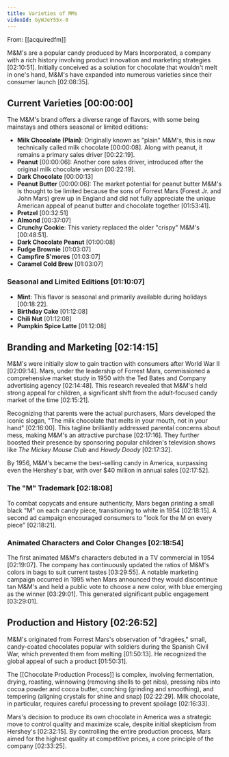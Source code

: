 ```yaml
---
title: Varieties of MMs
videoId: GyWJeY55x-8
---
```


From: [[acquiredfm]] <br/> 

M&M's are a popular candy produced by Mars Incorporated, a company with a rich history involving product innovation and marketing strategies <a class="yt-timestamp" data-t="02:10:51">[02:10:51]</a>. Initially conceived as a solution for chocolate that wouldn't melt in one's hand, M&M's have expanded into numerous varieties since their consumer launch <a class="yt-timestamp" data-t="02:08:35">[02:08:35]</a>.

## Current Varieties <a class="yt-timestamp" data-t="00:00:00">[00:00:00]</a>

The M&M's brand offers a diverse range of flavors, with some being mainstays and others seasonal or limited editions:

*   **Milk Chocolate (Plain)**: Originally known as "plain" M&M's, this is now technically called milk chocolate <a class="yt-timestamp" data-t="00:00:08">[00:00:08]</a>. Along with peanut, it remains a primary sales driver <a class="yt-timestamp" data-t="00:22:19">[00:22:19]</a>.
*   **Peanut** <a class="yt-timestamp" data-t="00:00:06">[00:00:06]</a>: Another core sales driver, introduced after the original milk chocolate version <a class="yt-timestamp" data-t="00:22:19">[00:22:19]</a>.
*   **Dark Chocolate** <a class="yt-timestamp" data-t="00:00:13">[00:00:13]</a>
*   **Peanut Butter** <a class="yt-timestamp" data-t="00:00:06">[00:00:06]</a>: The market potential for peanut butter M&M's is thought to be limited because the sons of Forrest Mars (Forest Jr. and John Mars) grew up in England and did not fully appreciate the unique American appeal of peanut butter and chocolate together <a class="yt-timestamp" data-t="01:53:41">[01:53:41]</a>.
*   **Pretzel** <a class="yt-timestamp" data-t="00:32:51">[00:32:51]</a>
*   **Almond** <a class="yt-timestamp" data-t="00:37:07">[00:37:07]</a>
*   **Crunchy Cookie**: This variety replaced the older "crispy" M&M's <a class="yt-timestamp" data-t="00:48:51">[00:48:51]</a>.
*   **Dark Chocolate Peanut** <a class="yt-timestamp" data-t="01:00:08">[01:00:08]</a>
*   **Fudge Brownie** <a class="yt-timestamp" data-t="01:03:07">[01:03:07]</a>
*   **Campfire S'mores** <a class="yt-timestamp" data-t="01:03:07">[01:03:07]</a>
*   **Caramel Cold Brew** <a class="yt-timestamp" data-t="01:03:07">[01:03:07]</a>

### Seasonal and Limited Editions <a class="yt-timestamp" data-t="01:10:07">[01:10:07]</a>

*   **Mint**: This flavor is seasonal and primarily available during holidays <a class="yt-timestamp" data-t="00:18:22">[00:18:22]</a>.
*   **Birthday Cake** <a class="yt-timestamp" data-t="01:12:08">[01:12:08]</a>
*   **Chili Nut** <a class="yt-timestamp" data-t="01:12:08">[01:12:08]</a>
*   **Pumpkin Spice Latte** <a class="yt-timestamp" data-t="01:12:08">[01:12:08]</a>

## Branding and Marketing <a class="yt-timestamp" data-t="02:14:15">[02:14:15]</a>

M&M's were initially slow to gain traction with consumers after World War II <a class="yt-timestamp" data-t="02:09:14">[02:09:14]</a>. Mars, under the leadership of Forrest Mars, commissioned a comprehensive market study in 1950 with the Ted Bates and Company advertising agency <a class="yt-timestamp" data-t="02:14:48">[02:14:48]</a>. This research revealed that M&M's held strong appeal for children, a significant shift from the adult-focused candy market of the time <a class="yt-timestamp" data-t="02:15:21">[02:15:21]</a>.

Recognizing that parents were the actual purchasers, Mars developed the iconic slogan, "The milk chocolate that melts in your mouth, not in your hand" <a class="yt-timestamp" data-t="02:16:00">[02:16:00]</a>. This tagline brilliantly addressed parental concerns about mess, making M&M's an attractive purchase <a class="yt-timestamp" data-t="02:17:16">[02:17:16]</a>. They further boosted their presence by sponsoring popular children's television shows like *The Mickey Mouse Club* and *Howdy Doody* <a class="yt-timestamp" data-t="02:17:32">[02:17:32]</a>.

By 1956, M&M's became the best-selling candy in America, surpassing even the Hershey's bar, with over $40 million in annual sales <a class="yt-timestamp" data-t="02:17:52">[02:17:52]</a>.

### The "M" Trademark <a class="yt-timestamp" data-t="02:18:08">[02:18:08]</a>

To combat copycats and ensure authenticity, Mars began printing a small black "M" on each candy piece, transitioning to white in 1954 <a class="yt-timestamp" data-t="02:18:15">[02:18:15]</a>. A second ad campaign encouraged consumers to "look for the M on every piece" <a class="yt-timestamp" data-t="02:18:21">[02:18:21]</a>.

### Animated Characters and Color Changes <a class="yt-timestamp" data-t="02:18:54">[02:18:54]</a>

The first animated M&M's characters debuted in a TV commercial in 1954 <a class="yt-timestamp" data-t="02:19:07">[02:19:07]</a>. The company has continuously updated the ratios of M&M's colors in bags to suit current tastes <a class="yt-timestamp" data-t="03:29:55">[03:29:55]</a>. A notable marketing campaign occurred in 1995 when Mars announced they would discontinue tan M&M's and held a public vote to choose a new color, with blue emerging as the winner <a class="yt-timestamp" data-t="03:29:01">[03:29:01]</a>. This generated significant public engagement <a class="yt-timestamp" data-t="03:29:01">[03:29:01]</a>.

## Production and History <a class="yt-timestamp" data-t="02:26:52">[02:26:52]</a>

M&M's originated from Forrest Mars's observation of "dragées," small, candy-coated chocolates popular with soldiers during the Spanish Civil War, which prevented them from melting <a class="yt-timestamp" data-t="01:50:13">[01:50:13]</a>. He recognized the global appeal of such a product <a class="yt-timestamp" data-t="01:50:31">[01:50:31]</a>.

The [[Chocolate Production Process]] is complex, involving fermentation, drying, roasting, winnowing (removing shells to get nibs), pressing nibs into cocoa powder and cocoa butter, conching (grinding and smoothing), and tempering (aligning crystals for shine and snap) <a class="yt-timestamp" data-t="02:22:29">[02:22:29]</a>. Milk chocolate, in particular, requires careful processing to prevent spoilage <a class="yt-timestamp" data-t="02:16:33">[02:16:33]</a>.

Mars's decision to produce its own chocolate in America was a strategic move to control quality and maximize scale, despite initial skepticism from Hershey's <a class="yt-timestamp" data-t="02:32:15">[02:32:15]</a>. By controlling the entire production process, Mars aimed for the highest quality at competitive prices, a core principle of the company <a class="yt-timestamp" data-t="02:33:25">[02:33:25]</a>.